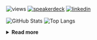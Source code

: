 ![views](https://komarev.com/ghpvc/?username=chck&color=blueviolet)
[![speakerdeck](https://img.shields.io/badge/Speaker_Deck-chck-8a2be2?style=flat-square&logo=speaker-deck)](https://speakerdeck.com/chck)
[![linkedin](https://img.shields.io/badge/LinkedIn-chck-8a2be2?style=flat-square&logo=linkedin)](https://www.linkedin.com/in/chck/)

<p align="left"> 
  <img alt="GitHub Stats" align="center" height="150" src="https://github-readme-stats-nine-umber-51.vercel.app/api?username=chck&count_private=true&show_icons=true&hide_title=true&theme=buefy" />
  <img alt="Top Langs" align="center" height="150" src="https://github-readme-stats-nine-umber-51.vercel.app/api/top-langs/?username=chck&layout=compact&count_private=true&show_icons=true&hide_title=true&theme=buefy" />
</p>

<details>
  <summary><b>Read more</b></summary>
  <br>

  <!--START_SECTION:waka-->
**🐱 My GitHub Data** 

> 📦 82.9 kB Used in GitHub's Storage 
 > 
> 🏆 499 Contributions in the Year 2024
 > 
> 💼 Opted to Hire
 > 
> 📜 133 Public Repositories 
 > 
> 🔑 22 Private Repositories 
 > 
**I'm a Night 🦉** 

```text
🌞 Morning                890 commits         ███░░░░░░░░░░░░░░░░░░░░░░   13.34 % 
🌆 Daytime                2107 commits        ████████░░░░░░░░░░░░░░░░░   31.57 % 
🌃 Evening                1956 commits        ███████░░░░░░░░░░░░░░░░░░   29.31 % 
🌙 Night                  1721 commits        ██████░░░░░░░░░░░░░░░░░░░   25.79 % 
```
📅 **I'm Most Productive on Thursday** 

```text
Monday                   1324 commits        █████░░░░░░░░░░░░░░░░░░░░   19.84 % 
Tuesday                  1049 commits        ████░░░░░░░░░░░░░░░░░░░░░   15.72 % 
Wednesday                1108 commits        ████░░░░░░░░░░░░░░░░░░░░░   16.60 % 
Thursday                 1558 commits        ██████░░░░░░░░░░░░░░░░░░░   23.34 % 
Friday                   670 commits         ███░░░░░░░░░░░░░░░░░░░░░░   10.04 % 
Saturday                 397 commits         █░░░░░░░░░░░░░░░░░░░░░░░░   05.95 % 
Sunday                   568 commits         ██░░░░░░░░░░░░░░░░░░░░░░░   08.51 % 
```


📊 **This Week I Spent My Time On** 

```text
💬 Programming Languages: 
Git                      41 mins             ████████░░░░░░░░░░░░░░░░░   33.13 % 
TOML                     22 mins             █████░░░░░░░░░░░░░░░░░░░░   18.34 % 
HTML                     15 mins             ███░░░░░░░░░░░░░░░░░░░░░░   12.23 % 
Bash                     15 mins             ███░░░░░░░░░░░░░░░░░░░░░░   12.20 % 
Ruby                     11 mins             ██░░░░░░░░░░░░░░░░░░░░░░░   09.11 % 

🔥 Editors: 
Neovim                   1 hr 47 mins        ██████████████████████░░░   86.10 % 
VS Code                  15 mins             ███░░░░░░░░░░░░░░░░░░░░░░   12.23 % 
PyCharm                  2 mins              ░░░░░░░░░░░░░░░░░░░░░░░░░   01.67 % 
```

**I Mostly Code in Python** 

```text
Python                   45 repos            █████████░░░░░░░░░░░░░░░░   34.88 % 
Jupyter Notebook         19 repos            ████░░░░░░░░░░░░░░░░░░░░░   14.73 % 
Rust                     7 repos             █░░░░░░░░░░░░░░░░░░░░░░░░   05.43 % 
TypeScript               4 repos             █░░░░░░░░░░░░░░░░░░░░░░░░   03.10 % 
Astro                    1 repo              ░░░░░░░░░░░░░░░░░░░░░░░░░   00.78 % 
```



**Timeline**

![Lines of Code chart](https://raw.githubusercontent.com/chck/chck/main/assets/bar_graph.png)


 Last Updated on 2024-09-10 01:48 UTC
<!--END_SECTION:waka-->
</details>

